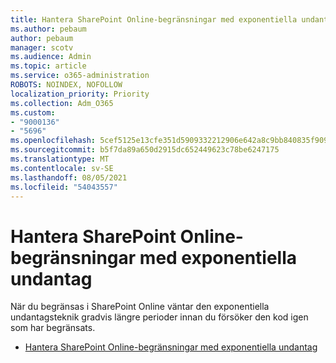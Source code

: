 ```yaml
---
title: Hantera SharePoint Online-begränsningar med exponentiella undantag
ms.author: pebaum
author: pebaum
manager: scotv
ms.audience: Admin
ms.topic: article
ms.service: o365-administration
ROBOTS: NOINDEX, NOFOLLOW
localization_priority: Priority
ms.collection: Adm_O365
ms.custom:
- "9000136"
- "5696"
ms.openlocfilehash: 5cef5125e13cfe351d5909332212906e642a8c9bb840835f909fa3a6cdd7a441
ms.sourcegitcommit: b5f7da89a650d2915dc652449623c78be6247175
ms.translationtype: MT
ms.contentlocale: sv-SE
ms.lasthandoff: 08/05/2021
ms.locfileid: "54043557"
---
```

# <a name="handle-sharepoint-online-throttling-by-using-exponential-back-off"></a>Hantera SharePoint Online-begränsningar med exponentiella undantag

När du begränsas i SharePoint Online väntar den exponentiella undantagsteknik gradvis längre perioder innan du försöker den kod igen som har begränsats.

- [Hantera SharePoint Online-begränsningar med exponentiella undantag](https://docs.microsoft.com/sharepoint/dev/solution-guidance/handle-sharepoint-online-throttling-by-using-exponential-back-off)
